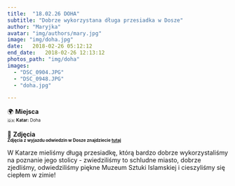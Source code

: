 ```yaml
---
title:  "18.02.26 DOHA"
subtitle: "Dobrze wykorzystana długa przesiadka w Dosze"
author: "Maryjka"
avatar: "img/authors/mary.jpg"
image: "img/doha.jpg"
date:   2018-02-26 05:12:12
end_date:   2018-02-26 12:13:12
photos_path: "img/doha"
images:
  - "DSC_0904.JPG"
  - "DSC_0948.JPG"
  - "doha.jpg"

---
```

🌍 **Miejsca**<br/>
<sub><sup>🇶🇦 **Katar:** Doha</sup></sub><br/>
<br/>
📸 **Zdjęcia**<br/>
<sub><sup>**Zdjęcia z wyjazdu odwiedzin w Dosze znajdziecie <a href="https://photos.app.goo.gl/oyXn9XKD2Hd3yeTF2">tutaj</a>**</sup></sub>

W Katarze mieliśmy długą przesiadkę, którą bardzo dobrze wykorzystaliśmy na poznanie jego stolicy - zwiedziliśmy to schludne miasto, dobrze zjedliśmy, odwiedziliśmy piękne Muzeum Sztuki Islamskiej i cieszyliśmy się ciepłem w zimie!
